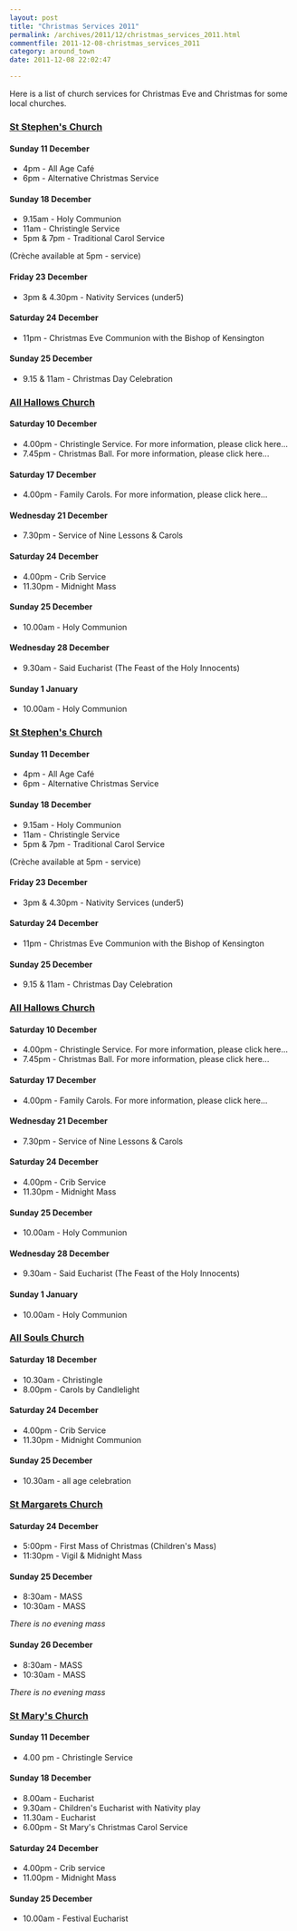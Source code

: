 ```yaml
---
layout: post
title: "Christmas Services 2011"
permalink: /archives/2011/12/christmas_services_2011.html
commentfile: 2011-12-08-christmas_services_2011
category: around_town
date: 2011-12-08 22:02:47

---
```


Here is a list of church services for Christmas Eve and Christmas for some local churches.

### [St Stephen's Church](https://stmargarets.london/directory/church/200506080822)

#### Sunday 11 December

-   4pm - All Age Café
-   6pm - Alternative Christmas Service

#### Sunday 18 December

-   9.15am - Holy Communion
-   11am - Christingle Service
-   5pm & 7pm - Traditional Carol Service

(Crèche available at 5pm - service)

#### Friday 23 December

-   3pm & 4.30pm - Nativity Services (under5)

#### Saturday 24 December

-   11pm - Christmas Eve Communion with the Bishop of Kensington

#### Sunday 25 December

-   9.15 & 11am - Christmas Day Celebration

### [All Hallows Church](https://stmargarets.london/directory/church/200506080815)

#### Saturday 10 December

-   4.00pm - Christingle Service. For more information, please click here...
-   7.45pm - Christmas Ball. For more information, please click here...

#### Saturday 17 December

-   4.00pm - Family Carols. For more information, please click here...

#### Wednesday 21 December

-   7.30pm - Service of Nine Lessons & Carols

#### Saturday 24 December

-   4.00pm - Crib Service
-   11.30pm - Midnight Mass

#### Sunday 25 December

-   10.00am - Holy Communion

#### Wednesday 28 December

-   9.30am - Said Eucharist (The Feast of the Holy Innocents)

#### Sunday 1 January

-   10.00am - Holy Communion

### [St Stephen's Church](https://stmargarets.london/directory/church/200506080822)

#### Sunday 11 December

-   4pm - All Age Café
-   6pm - Alternative Christmas Service

#### Sunday 18 December

-   9.15am - Holy Communion
-   11am - Christingle Service
-   5pm & 7pm - Traditional Carol Service

(Crèche available at 5pm - service)

#### Friday 23 December

-   3pm & 4.30pm - Nativity Services (under5)

#### Saturday 24 December

-   11pm - Christmas Eve Communion with the Bishop of Kensington

#### Sunday 25 December

-   9.15 & 11am - Christmas Day Celebration

### [All Hallows Church](https://stmargarets.london/directory/church/200506080815)

#### Saturday 10 December

-   4.00pm - Christingle Service. For more information, please click here...
-   7.45pm - Christmas Ball. For more information, please click here...

#### Saturday 17 December

-   4.00pm - Family Carols. For more information, please click here...

#### Wednesday 21 December

-   7.30pm - Service of Nine Lessons & Carols

#### Saturday 24 December

-   4.00pm - Crib Service
-   11.30pm - Midnight Mass

#### Sunday 25 December

-   10.00am - Holy Communion

#### Wednesday 28 December

-   9.30am - Said Eucharist (The Feast of the Holy Innocents)

#### Sunday 1 January

-   10.00am - Holy Communion

### [All Souls Church](https://stmargarets.london/directory/church/200506080805)

#### Saturday 18 December

-   10.30am - Christingle
-   8.00pm - Carols by Candlelight

#### Saturday 24 December

-   4.00pm - Crib Service
-   11.30pm - Midnight Communion

#### Sunday 25 December

-   10.30am - all age celebration

### [St Margarets Church](https://stmargarets.london/directory/church/200505180349)

#### Saturday 24 December

-   5:00pm - First Mass of Christmas (Children's Mass)
-   11:30pm - Vigil & Midnight Mass

#### Sunday 25 December

-   8:30am - MASS
-   10:30am - MASS

*There is no evening mass*

#### Sunday 26 December

-   8:30am - MASS
-   10:30am - MASS

*There is no evening mass*

### [St Mary's Church](https://stmargarets.london/directory/church/200505180329)

#### Sunday 11 December

-   4.00 pm - Christingle Service

#### Sunday 18 December

-   8.00am - Eucharist
-   9.30am - Children's Eucharist with Nativity play
-   11.30am - Eucharist
-   6.00pm - St Mary's Christmas Carol Service

#### Saturday 24 December

-   4.00pm - Crib service
-   11.00pm - Midnight Mass

#### Sunday 25 December

-   10.00am - Festival Eucharist
